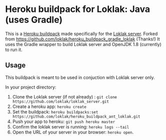 Heroku buildpack for Loklak: Java (uses Gradle)
===================================================

This is a [Heroku buildpack](http://devcenter.heroku.com/articles/buildpack) made specifically for the [Loklak server](https://github.com/loklak/loklak_server). Forked from https://github.com/loklak/heroku_buildpack_gradle_loklak (Thanks!)
It uses the Gradle wrapper to build Loklak server and OpenJDK 1.8 (currently) to run it.

Usage
-----
This buildpack is meant to be used in conjuction with Loklak server only.

In your project directory:

1. Clone the Loklak server (if not already) : `git clone https://github.com/loklak/loklak_server.git`
2. Create a heroku app: `heroku create`
3. Set the buildpack: `heroku buildpacks:set https://github.com/loklak/heroku_buildpack_ant_loklak.git`
4. Push your app to heroku: `git push heroku master`
5. Confirm the loklak server is running: `heroku logs --tail`
6. Open the URL of your server in your browser: `heroku open`.
